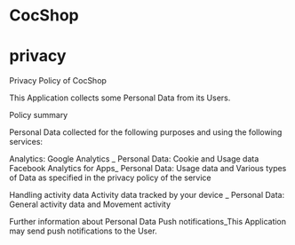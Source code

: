 # CocShop
# privacy
Privacy Policy of CocShop

This Application collects some Personal Data from its Users.

Policy summary

Personal Data collected for the following purposes and using the following services:

Analytics: Google Analytics _ Personal Data: Cookie and Usage data Facebook Analytics for Apps_ Personal Data: Usage data and Various types of Data as specified in the privacy policy of the service

Handling activity data Activity data tracked by your device _ Personal Data: General activity data and Movement activity

Further information about Personal Data Push notifications_This Application may send push notifications to the User.
